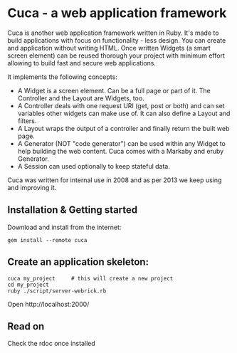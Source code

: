 # Cuca - a web application framework

Cuca is another web application framework written in Ruby. It's made to
build applications with focus on functionality - less design. You can
create and application without writing HTML. Once written Widgets
(a smart screen element) can be reused thorough your project with 
minimum effort allowing to build fast and secure web applications.

It implements the following concepts:
* A Widget is a screen element. Can be a full page or part of it.
   The Controller and the Layout are Widgets, too.
* A Controller deals with one request URI (get, post or both) and can set variables
   other widgets can make use of. It can also define a Layout and filters.
* A Layout wraps the output of a controller and finally return the
   built web page.
* A Generator (NOT "code generator") can be used within any Widget to help building the web content.
   Cuca comes with a Markaby and eruby Generator.
* A Session can used optionally to keep stateful data.

Cuca was written for internal use in 2008 and as per 2013 we keep using and improving it.


## Installation & Getting started

 Download and install from the internet:

    gem install --remote cuca


## Create an application skeleton:

    cuca my_project		# this will create a new project
    cd my_project
    ruby ./script/server-webrick.rb

  Open http://localhost:2000/


## Read on

 Check the rdoc once installed
